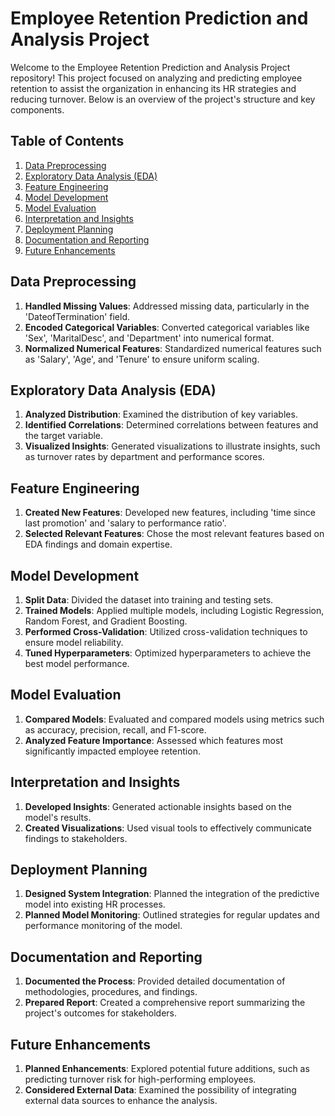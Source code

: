 # Employee Retention Prediction and Analysis Project

Welcome to the Employee Retention Prediction and Analysis Project repository! This project focused on analyzing and predicting employee retention to assist the organization in enhancing its HR strategies and reducing turnover. Below is an overview of the project's structure and key components.

## Table of Contents

1. [Data Preprocessing](#data-preprocessing)
2. [Exploratory Data Analysis (EDA)](#exploratory-data-analysis-eda)
3. [Feature Engineering](#feature-engineering)
4. [Model Development](#model-development)
5. [Model Evaluation](#model-evaluation)
6. [Interpretation and Insights](#interpretation-and-insights)
7. [Deployment Planning](#deployment-planning)
8. [Documentation and Reporting](#documentation-and-reporting)
9. [Future Enhancements](#future-enhancements)

## Data Preprocessing

1. **Handled Missing Values**: Addressed missing data, particularly in the 'DateofTermination' field.
2. **Encoded Categorical Variables**: Converted categorical variables like 'Sex', 'MaritalDesc', and 'Department' into numerical format.
3. **Normalized Numerical Features**: Standardized numerical features such as 'Salary', 'Age', and 'Tenure' to ensure uniform scaling.

## Exploratory Data Analysis (EDA)

1. **Analyzed Distribution**: Examined the distribution of key variables.
2. **Identified Correlations**: Determined correlations between features and the target variable.
3. **Visualized Insights**: Generated visualizations to illustrate insights, such as turnover rates by department and performance scores.

## Feature Engineering

1. **Created New Features**: Developed new features, including 'time since last promotion' and 'salary to performance ratio'.
2. **Selected Relevant Features**: Chose the most relevant features based on EDA findings and domain expertise.

## Model Development

1. **Split Data**: Divided the dataset into training and testing sets.
2. **Trained Models**: Applied multiple models, including Logistic Regression, Random Forest, and Gradient Boosting.
3. **Performed Cross-Validation**: Utilized cross-validation techniques to ensure model reliability.
4. **Tuned Hyperparameters**: Optimized hyperparameters to achieve the best model performance.

## Model Evaluation

1. **Compared Models**: Evaluated and compared models using metrics such as accuracy, precision, recall, and F1-score.
2. **Analyzed Feature Importance**: Assessed which features most significantly impacted employee retention.

## Interpretation and Insights

1. **Developed Insights**: Generated actionable insights based on the model's results.
2. **Created Visualizations**: Used visual tools to effectively communicate findings to stakeholders.

## Deployment Planning

1. **Designed System Integration**: Planned the integration of the predictive model into existing HR processes.
2. **Planned Model Monitoring**: Outlined strategies for regular updates and performance monitoring of the model.

## Documentation and Reporting

1. **Documented the Process**: Provided detailed documentation of methodologies, procedures, and findings.
2. **Prepared Report**: Created a comprehensive report summarizing the project's outcomes for stakeholders.

## Future Enhancements

1. **Planned Enhancements**: Explored potential future additions, such as predicting turnover risk for high-performing employees.
2. **Considered External Data**: Examined the possibility of integrating external data sources to enhance the analysis.

